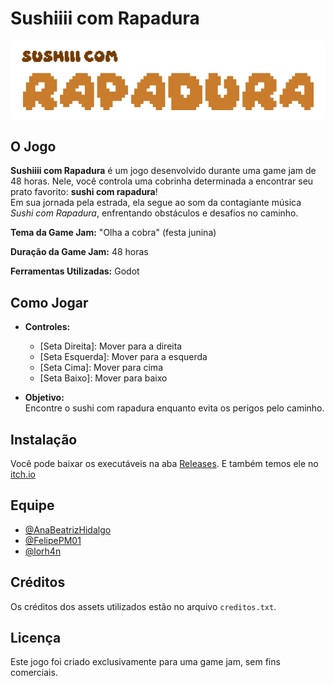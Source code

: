 # Sushiiii com Rapadura

![Banner ou Screenshot do Jogo](Logo.png)

## O Jogo

**Sushiiii com Rapadura** é um jogo desenvolvido durante uma game jam de 48 horas. Nele, você controla uma cobrinha determinada a encontrar seu prato favorito: **sushi com rapadura**!  
Em sua jornada pela estrada, ela segue ao som da contagiante música *Sushi com Rapadura*, enfrentando obstáculos e desafios no caminho.

**Tema da Game Jam:** "Olha a cobra" (festa junina)

**Duração da Game Jam:** 48 horas

**Ferramentas Utilizadas:** Godot
 

## Como Jogar

- **Controles:**  
  - [Seta Direita]: Mover para a direita  
  - [Seta Esquerda]: Mover para a esquerda  
  - [Seta Cima]: Mover para cima  
  - [Seta Baixo]: Mover para baixo

- **Objetivo:**  
  Encontre o sushi com rapadura enquanto evita os perigos pelo caminho.

## Instalação 

Você pode baixar os executáveis na aba [Releases](https://github.com/lorh4n/GanaJam/releases).
E também temos ele no [itch.io]()

<!-- ## Capturas de Tela
 -->

## Equipe

* [@AnaBeatrizHidalgo](https://github.com/AnaBeatrizHidalgo)
* [@FelipePM01](https://github.com/FelipePM01)
* [@lorh4n](https://github.com/lorh4n)

## Créditos

Os créditos dos assets utilizados estão no arquivo `creditos.txt`.

## Licença

Este jogo foi criado exclusivamente para uma game jam, sem fins comerciais.
